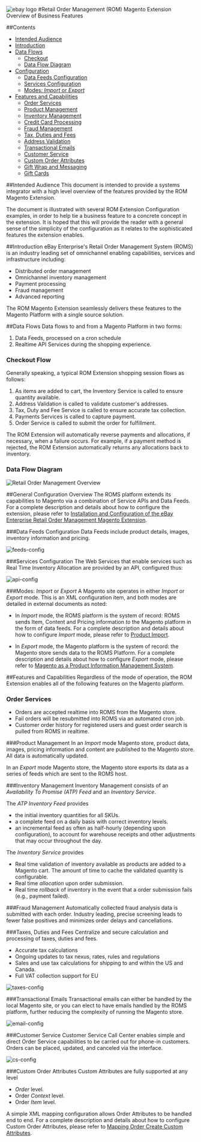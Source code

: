![ebay logo](static/logo-vert.png)
#Retail Order Management (ROM) Magento Extension Overview of Business Features

##Contents
- [Intended Audience](#intended-audience)
- [Introduction](#introduction)
- [Data Flows](#data-flows)
  - [Checkout](#checkout-flow)
  - [Data Flow Diagram](#data-flow-diagram)
- [Configuration](#configuration)
  - [Data Feeds Configuration](#data-feeds-configuration)
  - [Services Configuration](#services-configuration)
  - [Modes: _Import_ or _Export_](#modes-_import_-or-_export_)
- [Features and Capabilities](#features-and-capabilities)
  - [Order Services](#order-services)
  - [Product Management](#product-management)
  - [Inventory Management](#inventory-management)
  - [Credit Card Processing](/src/app/code/community/EbayEnterprise/CreditCard/README.md)
  - [Fraud Management](#fraud-management)
  - [Tax, Duties and Fees](#tax-duties-and-fees)
  - [Address Validation](/src/app/code/community/EbayEnterprise/Address/README.md)
  - [Transactional Emails](#transactional-emails)
  - [Customer Service](#customer-service)
  - [Custom Order Attributes](#custom-order-attributes)
  - [Gift Wrap and Messaging](ROM_GIFTWRAP_MODULE.md)
  - [Gift Cards](/src/app/code/community/EbayEnterprise/GiftCard/README.md)



##Intended Audience
This document is intended to provide a systems integrator with a high level overview of the features provided by the ROM Magento Extension.

The document is illustrated with several ROM Extension Configuration examples, in order to help tie a business feature to a concrete concept in the extension. It is hoped that this will provide the reader with a general sense of the simplicity of the configuration as it relates to the sophisticated features the extension enables.


##Introduction
eBay Enterprise's Retail Order Management System (ROMS) is an industry leading set of omnichannel enabling capabilities, services and infrastructure including:

* Distributed order management
* Omnichannel inventory management
* Payment processing
* Fraud management
* Advanced reporting

The ROM Magento Extension seamlessly delivers these features to the Magento Platform with a single source solution.

##Data Flows
Data flows to and from a Magento Platform in two forms:

1. Data Feeds, processed on a cron schedule
2. Realtime API Services during the shopping experience.


### Checkout Flow
Generally speaking, a typical ROM Extension shopping session flows as follows:

1. As items are added to cart, the Inventory Service is called to ensure quantity available.
2. Address Validation is called to validate customer's addresses.
3. Tax, Duty and Fee Service is called to ensure accurate tax collection.
4. Payments Services is called to capture payment.
5. Order Service is called to submit the order for fulfillment.

The ROM Extension will automatically reverse payments and allocations, if necessary, when a failure occurs. For example, if a payment method is rejected, the ROM Extension automatically returns any allocations back to inventory.

### Data Flow Diagram
![Retail Order Management Overview](static/basic-overview.png)

##General Configuration Overview
The ROMS platform extends its capabilities to Magento via a combination of Service APIs and Data Feeds. For a complete description and details about how to configure the extension, please refer to [Installation and Configuration of the eBay Enterprise Retail Order Management Magento Extension](INSTALL.md).

###Data Feeds Configuration
Data Feeds include product details, images, inventory information and pricing.

![feeds-config](static/rom-ov-feeds-config.png)

###Services Configuration
The Web Services that enable services such as Real Time Inventory Allocation are provided by an API, configured thus:

![api-config](static/rom-ov-api-config.png)

###Modes: _Import_ or _Export_
A Magento site operates in either _Import_ or _Export_ mode. This is an XML configuration item, and both modes are detailed in external documents as noted:

* In _Import_ mode, the ROMS platform is the system of record: ROMS sends Item, Content and Pricing information _to_ the Magento platform in the form of data feeds. For a complete description and details about how to configure _Import_ mode, please refer to [Product Import](PRODUCT_IMPORT.md).

* In _Export_ mode, the Magento platform is the system of record: the Magento store sends data to the ROMS Platform. For a complete description and details about how to configure _Export_ mode, please refer to [Magento as a Product Information Management System](PRODUCT_EXPORT.md).


##Features and Capabilities
Regardless of the mode of operation, the ROM Extension enables all of the following features on the Magento platform.

### Order Services
* Orders are accepted realtime into ROMS from the Magento store.
* Fail orders will be resubmitted into ROMS via an automated cron job.
* Customer order history for registered users and guest order search is pulled from ROMS in realtime.

###Product Management
In an _Import_ mode Magento store, product data, images, pricing information and content are published to the Magento store. All data is automatically updated.

In an _Export_ mode Magento store, the Magento store exports its data as a series of feeds which are sent to the ROMS host.

###Inventory Management
Inventory Management consists of an _Availability To Promise (ATP) Feed_ and an _Inventory Service_.

The _ATP Inventory Feed_ provides

* the initial inventory quantities for all SKUs.
* a complete feed on a daily basis with correct inventory levels.
* an incremental feed as often as half-hourly (depending upon configuration), to account for warehouse receipts and other adjustments that may occur throughout the day.

The _Inventory Service_ provides

* Real time validation of inventory available as products are added to a Magento cart. The amount of time to cache the validated quantity is configurable.
* Real time _allocation_ upon order submission.
* Real time _rollback_ of inventory in the event that a order submission fails (e.g., payment failed).


###Fraud Management
Automatically collected fraud analysis data is submitted with each order. Industry leading, precise screening leads to fewer false positives and minimizes order delays and cancellations.


###Taxes, Duties and Fees
Centralize and secure calculation and processing of taxes, duties and fees.

* Accurate tax calculations
* Ongoing updates to tax nexus, rates, rules and regulations
* Sales and use tax calculations for shipping to and within the US and Canada.
* Full VAT collection support for EU

![taxes-config](static/rom-ov-taxes-config.png)

###Transactional Emails
Transactional emails can either be handled by the local Magento site, or you can elect to have emails handled by the ROMS platform, further reducing the complexity of running the Magento store.

![email-config](static/rom-ov-email-config.png)

###Customer Service
Customer Service Call Center enables simple and direct Order Service capabilities to be carried out for phone-in customers. Orders can be placed, updated, and canceled via the interface.

![cs-config](static/rom-ov-cs-config.png)

###Custom Order Attributes
Custom Attributes are fully supported at any level

*  _Order_ level.
*  Order _Context_ level.
*  Order _Item_ level.

A simple XML mapping configuration allows Order Attributes to be handled end to end.  For a complete description and details about how to configure Custom Order Attributes, please refer to [Mapping Order Create Custom Attributes](ORDER_CUSTOM_ATTRIBUTES.md).

